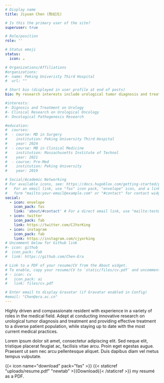 ```yaml
---
# Display name
title: Jiyuan Chen (陈纪元)

# Is this the primary user of the site?
superuser: true

# Role/position
role: ''

# Status emoji
status:
  icon: ☕️

# Organizations/Affiliations
#organizations:
#- name: Peking Univeristy Third Hospital
#  url: ""

# Short bio (displayed in user profile at end of posts)
bio: My research interests include urological tumor diagnosis and treatment and providing effective treatment to a diverse patient population.

#interests:
#- Dignosis and Treatment on Urology
#- Clinical Research on Urological Oncology
#- Oncological Pathogenesis Research

#education:
#  courses:
#  - course: MD in Surgery
#    institution: Peking University Third Hospital
#    year: 2024
#  - course: MB in Clinical Medicine
#    institution: Massachusetts Institute of Technol
#    year: 2021
#  - course: Pre-Med
#    institution: Peking University
#    year: 2019

# Social/Academic Networking
# For available icons, see: https://docs.hugoblox.com/getting-started/page-builder/#icons
#   For an email link, use "fas" icon pack, "envelope" icon, and a link in the
#   form "mailto:your-email@example.com" or "#contact" for contact widget.
social:
  - icon: envelope
    icon_pack: fas
    link: 'about/#contact' # For a direct email link, use "mailto:test@example.org".
  - icon: twitter
    icon_pack: fab
    link: https://twitter.com/CJYorKing
  - icon: instagram
    icon_pack: fab
    link: https://instagram.com/cjyorking
# Uncomment below for Github link
#- icon: github
#  icon_pack: fab
#  link: https://github.com/Chen-Era

# Link to a PDF of your resume/CV from the About widget.
# To enable, copy your resume/CV to `static/files/cv.pdf` and uncomment the lines below.
# - icon: cv
#   icon_pack: ai
#   link: files/cv.pdf

# Enter email to display Gravatar (if Gravatar enabled in Config)
#email: "Chen@era.ac.cn"
---
```


Highly driven and compassionate resident with experience in a variety of roles in the medical field. Adept at conducting innovative research on urological tumor diagnosis and treatment and providing effective treatment to a diverse patient population, while staying up to date with the most current medical practices.

Lorem ipsum dolor sit amet, consectetur adipiscing elit. Sed neque elit, tristique placerat feugiat ac, facilisis vitae arcu. Proin eget egestas augue. Praesent ut sem nec arcu pellentesque aliquet. Duis dapibus diam vel metus tempus vulputate.

{{< icon name="download" pack="fas" >}} {{< staticref "uploads/resume.pdf" "newtab" >}}Download{{< /staticref >}} my resumé as a PDF.
